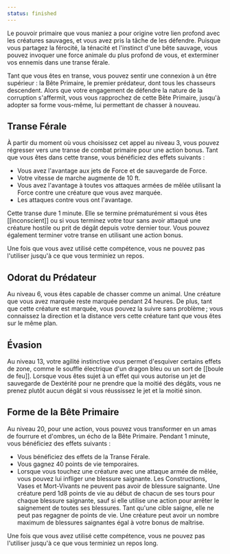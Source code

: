 ```yaml
---
status: finished
---
```

Le pouvoir primaire que vous maniez a pour origine votre lien profond avec les créatures sauvages, et vous avez pris la tâche de les défendre. Puisque vous partagez la férocité, la ténacité et l'instinct d'une bête sauvage, vous pouvez invoquer une force animale du plus profond de vous, et exterminer vos ennemis dans une transe férale.

Tant que vous êtes en transe, vous pouvez sentir une connexion à un être supérieur : la Bête Primaire, le premier prédateur, dont tous les chasseurs descendent. Alors que votre engagement de défendre la nature de la corruption s'affermit, vous vous rapprochez de cette Bête Primaire, jusqu'à adopter sa forme vous-même, lui permettant de chasser à nouveau.

## Transe Férale

À partir du moment où vous choisissez cet appel au niveau 3, vous pouvez régresser vers une transe de combat primaire pour une action bonus. Tant que vous êtes dans cette transe, vous bénéficiez des effets suivants : 

 - Vous avez l'avantage aux jets de Force et de sauvegarde de Force.
 - Votre vitesse de marche augmente de 10 ft.
 - Vous avez l'avantage à toutes vos attaques armées de mêlée utilisant la Force contre une créature que vous avez marquée.
 - Les attaques contre vous ont l'avantage.

Cette transe dure 1 minute. Elle se termine prématurément si vous êtes [[inconscient]] ou si vous terminez votre tour sans avoir attaqué une créature hostile ou prit de dégât depuis votre dernier tour. Vous pouvez également terminer votre transe en utilisant une action bonus.

Une fois que vous avez utilisé cette compétence, vous ne pouvez pas l'utiliser jusqu'à ce que vous terminiez un repos.

## Odorat du Prédateur

Au niveau 6, vous êtes capable de chasser comme un animal. Une créature que vous avez marquée reste marquée pendant 24 heures. De plus, tant que cette créature est marquée, vous pouvez la suivre sans problème ; vous connaissez la direction et la distance vers cette créature tant que vous êtes sur le même plan.

## Évasion

Au niveau 13, votre agilité instinctive vous permet d'esquiver certains effets de zone, comme le souffle électrique d'un dragon bleu ou un sort de [[boule de feu]]. Lorsque vous êtes sujet à un effet qui vous autorise un jet de sauvegarde de Dextérité pour ne prendre que la moitié des dégâts, vous ne prenez plutôt aucun dégât si vous réussissez le jet et la moitié sinon.

## Forme de la Bête Primaire

Au niveau 20, pour une action, vous pouvez vous transformer en un amas de fourrure et d'ombres, un écho de la Bête Primaire. Pendant 1 minute, vous bénéficiez des effets suivants : 

 - Vous bénéficiez des effets de la Transe Férale.
 - Vous gagnez 40 points de vie temporaires.
 - Lorsque vous touchez une créature avec une attaque armée de mêlée, vous pouvez lui infliger une blessure saignante. Les Constructions, Vases et Mort-Vivants ne peuvent pas avoir de blessure saignante. Une créature perd 1d8 points de vie au début de chacun de ses tours pour chaque blessure saignante, sauf si elle utilise une action pour arrêter le saignement de toutes ses blessures. Tant qu'une cible saigne, elle ne peut pas regagner de points de vie. Une créature peut avoir un nombre maximum de blessures saignantes égal à votre bonus de maîtrise.

Une fois que vous avez utilisé cette compétence, vous ne pouvez pas l'utiliser jusqu'à ce que vous terminiez un repos long.
